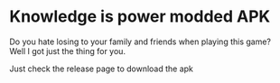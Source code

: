 # Knowledge is power modded APK

Do you hate losing to your family and friends when playing this game? 
<br> Well I got just the thing for you.

Just check the release page to download the apk
